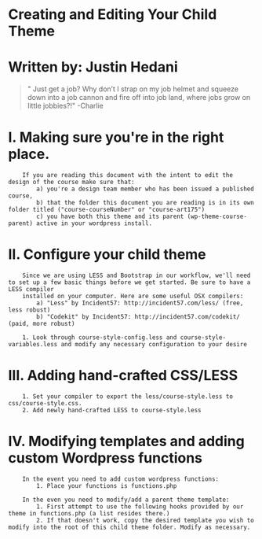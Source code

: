 
#		Creating and Editing Your Child Theme
#		Written by: Justin Hedani

> " Just get a job? Why don’t I strap on my job helmet and squeeze down into a job cannon and fire off into job land, where jobs grow on little jobbies?!" -Charlie

#		I. Making sure you're in the right place.
		If you are reading this document with the intent to edit the design of the course make sure that:
			a) you're a design team member who has been issued a published course,
			b) that the folder this document you are reading is in its own folder titled ("course-courseNumber" or "course-art175")
			c) you have both this theme and its parent (wp-theme-course-parent) active in your wordpress install.

#		II. Configure your child theme
		Since we are using LESS and Bootstrap in our workflow, we'll need to set up a few basic things before we get started. Be sure to have a LESS compiler
		installed on your computer. Here are some useful OSX compilers:
			a) "Less" by Incident57: http://incident57.com/less/ (free, less robust)
			b) "Codekit" by Incident57: http://incident57.com/codekit/ (paid, more robust)

		1. Look through course-style-config.less and course-style-variables.less and modify any necessary configuration to your desire

#		III. Adding hand-crafted CSS/LESS

		1. Set your compiler to export the less/course-style.less to css/course-style.css.
		2. Add newly hand-crafted LESS to course-style.less

#		IV. Modifying templates and adding custom Wordpress functions
		In the event you need to add custom wordpress functions:
			1. Place your functions is functions.php

		In the even you need to modify/add a parent theme template:
			1. First attempt to use the following hooks provided by our theme in functions.php (a list resides there.)
			2. If that doesn't work, copy the desired template you wish to modify into the root of this child theme folder. Modify as necessary.